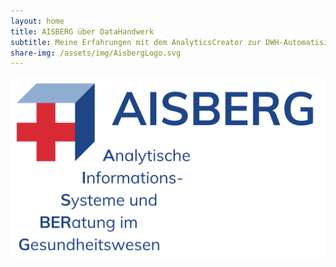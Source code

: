 ```yaml
---
layout: home
title: AISBERG über DataHandwerk
subtitle: Meine Erfahrungen mit dem AnalyticsCreator zur DWH-Automatisierung (ETL, ELT, DWH, SSAS) und die anschließende Evolution zum open-Source-Projekt DataHandwerk
share-img: /assets/img/AisbergLogo.svg
---
```


![AISBERG - Analytische Informationssysteme und BERatung im Gesundheitswesen](assets/img/AisbergLogo.svg)
